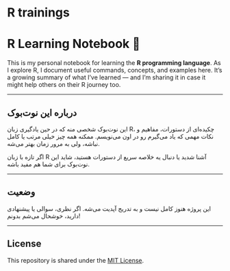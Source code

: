 # R trainings

# R Learning Notebook 📘

This is my personal notebook for learning the **R programming language**. As I explore R, I document useful commands, concepts, and examples here. It’s a growing summary of what I’ve learned — and I’m sharing it in case it might help others on their R journey too.

---

## درباره این نوت‌بوک

این نوت‌بوک شخصی منه که در حین یادگیری زبان R، چکیده‌ای از دستورات، مفاهیم و نکات مهمی که یاد می‌گیرم رو در اون می‌نویسم. ممکنه همه چیز خیلی مرتب یا کامل نباشه، ولی به مرور زمان بهتر می‌شه.

اگر تازه با زبان R آشنا شدید یا دنبال یه خلاصه سریع از دستورات هستید، شاید این نوت‌بوک برای شما هم مفید باشه.

---

## وضعیت

این پروژه هنوز کامل نیست و به تدریج آپدیت می‌شه. اگر نظری، سوالی یا پیشنهادی دارید، خوشحال می‌شم بدونم!

---

## License

This repository is shared under the [MIT License](LICENSE).
